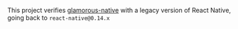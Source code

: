 This project verifies [glamorous-native](https://github.com/robinpowered/glamorous-native/) with a legacy version of React Native, going back to `react-native@0.14.x`
